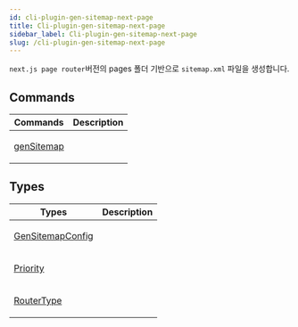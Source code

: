 ```yaml
---
id: cli-plugin-gen-sitemap-next-page
title: Cli-plugin-gen-sitemap-next-page
sidebar_label: Cli-plugin-gen-sitemap-next-page
slug: /cli-plugin-gen-sitemap-next-page
---
```






`next.js page router`버전의 pages 폴더 기반으로 `sitemap.xml` 파일을 생성합니다.




## Commands

<table>
<thead>
<tr>
<th>Commands</th>
<th>Description</th>
</tr>
</thead>
<tbody>
<tr><td>

[genSitemap](./cli-plugin-gen-sitemap-next-page.gensitemap)

</td>


<td>



</td></tr>
</tbody>
</table>



## Types

<table>
<thead>
<tr>
<th>Types</th>
<th>Description</th>
</tr>
</thead>
<tbody>
<tr><td>

[GenSitemapConfig](./cli-plugin-gen-sitemap-next-page.gensitemapconfig)

</td>


<td>



</td></tr>

<tr><td>

[Priority](./cli-plugin-gen-sitemap-next-page.priority)

</td>


<td>



</td></tr>

<tr><td>

[RouterType](./cli-plugin-gen-sitemap-next-page.routertype)

</td>


<td>



</td></tr>
</tbody>
</table>

